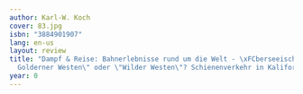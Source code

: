 ```yaml
---
author: Karl-W. Koch
cover: 83.jpg
isbn: "3884901907"
lang: en-us
layout: review
title: "Dampf & Reise: Bahnerlebnisse rund um die Welt - \xFCberseeische Bahnen, \"\
  Golderner Westen\" oder \"Wilder Westen\"? Schienenverkehr in Kalifornien"
year: 0
---
```

